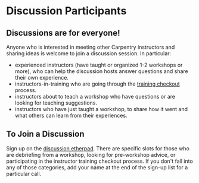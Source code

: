 # Discussion Participants

## Discussions are for everyone!

Anyone who is interested in meeting other Carpentry instructors 
and sharing ideas is welcome to join a discussion session.  In particular: 

- experienced instructors (have taught or organized 1-2 workshops 
or more), who can help the discussion hosts answer questions and share 
their own experience. 
- instructors-in-training who are going through the [training checkout][checkout] 
process. 
- instructors about to teach a workshop who have questions or are 
looking for teaching suggestions.
-  instructors who have just taught a workshop, to share how it went and 
what others can learn from their experiences.  

## To Join a Discussion

Sign up on the [discussion etherpad][discussion-etherpad].  There are 
specific slots for those who are debriefing from a workshop, looking for 
pre-workshop advice, or participating in the instructor training checkout process. 
If you don't fall into any of those categories, add your name at the end of 
the sign-up list for a particular call.  

[discussion-etherpad]: https://pad.carpentries.org/community-discussions
[checkout]: https://carpentries.github.io/instructor-training/checkout